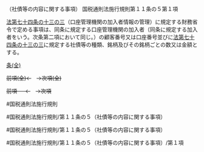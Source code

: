 （社債等の内容に関する事項）
国税通則法施行規則第１１条の５第１項

[法第七十四条の十三の三](国税通則法＿＿＿＿＿第７４条の１３の３第１項)（口座管理機関の加入者情報の管理）に規定する財務省令で定める事項は、同条に規定する口座管理機関の加入者（同条に規定する加入者をいう。次条第二項において同じ。）の顧客番号又は口座番号並びに[法第七十四条の十三の三](国税通則法＿＿＿＿＿第７４条の１３の３第１項)に規定する社債等の種類、銘柄及びその銘柄ごとの数又は金額とする。

[条(全)](国税通則法施行規則＿第１１条の５_.md)

~~前項(全)←~~　~~→次項(全)~~

~~前項 　 ←~~　~~→次項~~



#国税通則法施行規則

#国税通則法施行規則/第１１条の５（社債等の内容に関する事項）

#国税通則法施行規則/第１１条の５（社債等の内容に関する事項）

#国税通則法施行規則/第１１条の５（社債等の内容に関する事項）/第１項


